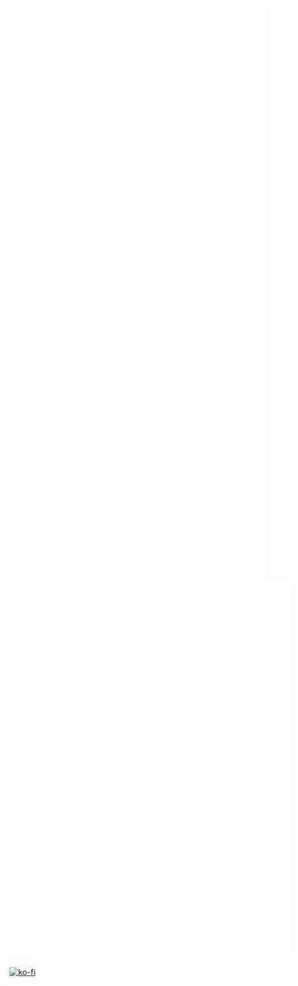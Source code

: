 ![Metrics Column 1](https://github.com/FizzyApple12/FizzyApple12/blob/master/github-metrics-1.svg) ![Metrics Column 2](https://github.com/FizzyApple12/FizzyApple12/blob/master/github-metrics-2.svg)

[![ko-fi](https://ko-fi.com/img/githubbutton_sm.svg)](https://ko-fi.com/V7V0KZV81)
